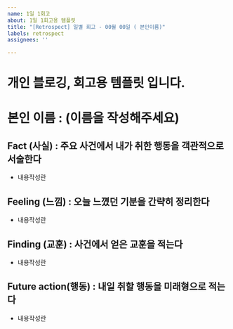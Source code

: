 ```yaml
---
name: 1일 1회고
about: 1일 1회고용 템플릿
title: "[Retrospect] 일별 회고 - 00월 00일 ( 본인이름)"
labels: retrospect
assignees: ''

---
```


# 개인 블로깅, 회고용 템플릿 입니다.

# 본인 이름 :  (이름을 작성해주세요)

## Fact (사실) : 주요 사건에서 내가 취한 행동을 객관적으로 서술한다
- 내용작성란

## Feeling (느낌) : 오늘 느꼈던 기분을 간략히 정리한다
- 내용작성란

## Finding (교훈) : 사건에서 얻은 교훈을 적는다
- 내용작성란

## Future action(행동) : 내일 취할 행동을 미래형으로 적는다
- 내용작성란
